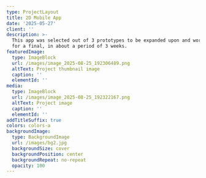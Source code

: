 ```yaml
---
type: ProjectLayout
title: 2D Mobile App
date: '2025-05-27'
client: ''
description: >-
  This app was selected out of 3 prototypes to be expanded upon and worked on
  for a final, in about a period of 3 weeks.
featuredImage:
  type: ImageBlock
  url: /images/image_2025-08-25_192306489.png
  altText: Project thumbnail image
  caption: ''
  elementId: ''
media:
  type: ImageBlock
  url: /images/image_2025-08-25_192322167.png
  altText: Project image
  caption: ''
  elementId: ''
addTitleSuffix: true
colors: colors-a
backgroundImage:
  type: BackgroundImage
  url: /images/bg2.jpg
  backgroundSize: cover
  backgroundPosition: center
  backgroundRepeat: no-repeat
  opacity: 100
---
```

